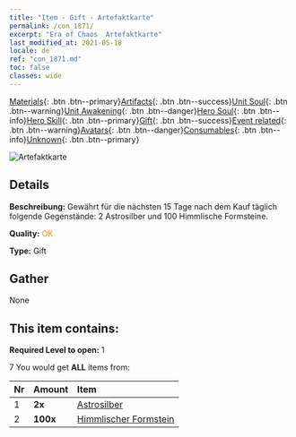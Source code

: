 ```yaml
---
title: "Item - Gift - Artefaktkarte"
permalink: /con_1871/
excerpt: "Era of Chaos  Artefaktkarte"
last_modified_at: 2021-05-18
locale: de
ref: "con_1871.md"
toc: false
classes: wide
---
```

 [Materials](/ItemsDE/){: .btn .btn--primary}[Artifacts](/ItemsDE/Artifacts/){: .btn .btn--success}[Unit Soul](/ItemsDE/UnitSoul/){: .btn .btn--warning}[Unit Awakening](/ItemsDE/UnitAwakening/){: .btn .btn--danger}[Hero Soul](/ItemsDE/HeroSoul/){: .btn .btn--info}[Hero Skill](/ItemsDE/HeroSkill/){: .btn .btn--primary}[Gift](/ItemsDE/Gift/){: .btn .btn--success}[Event related](/ItemsDE/Events/){: .btn .btn--warning}[Avatars](/ItemsDE/Avatars/){: .btn .btn--danger}[Consumables](/ItemsDE/Consumables/){: .btn .btn--info}[Unknown](/ItemsDE/Unknown/){: .btn .btn--primary}

 ![Artefaktkarte](/images/t/i_907494.png)

## Details
 **Beschreibung:** Gewährt für die nächsten 15 Tage nach dem Kauf täglich folgende Gegenstände: 2 Astrosilber und 100 Himmlische Formsteine.

 **Quality:** <span style="color: #FF8C00">OK</span>

 **Type:** Gift

## Gather

  None

## This item contains:

 **Required Level to open:** 1

 7 You would get **ALL** items  from:

  | Nr | Amount |     Item    |
  |:---|:-------|:------------|
  | 1 |  **2x** | [Astrosilber](/ItemsDE/con_969/) |  | 
  | 2 |  **100x** | [Himmlischer Formstein](/ItemsDE/art_188/) |  | 
